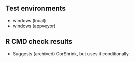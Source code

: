 ## Test environments

* windows (local)
* windows (appveyor)

## R CMD check results

* Suggests (archived) CorShrink, but uses it conditionally.